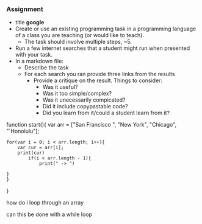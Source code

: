 ### Assignment
* title **google**
* Create or use an existing programming task in a programming language of a class you are teaching (or would like to teach).
  - The task should involve multiple steps, ~5.
* Run a few internet searches that a student might run when presented with your task.
* In a markdown file:
  - Describe the task
  - For each search you ran provide three links from the results
    - Provide a critique on the result. Things to consider:
      - Was it useful?
      - Was it too simple/complex?
      - Was it unecessarily compicated?
      - Did it include copypastable code?
      - Did you learn from it/could a student learn from it?

function start(){
	var arr = ["San Francisco ", "New York", "Chicago", "`Honolulu"];
	
	for(var i = 0; i < arr.length; i++){
	    var cur = arr[i];
	    print(cur)
	    	if(i < arr.length - 1){
	    	    print(" -> ")
	    
	}
	}
	


}


how do i loop through an array


can this be done with a while loop

